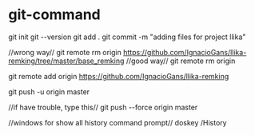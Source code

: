 # git-command




git init
git --version
git add .
git commit -m "adding files for project llika"

//wrong way// 
git remote rm origin https://github.com/IgnacioGans/llika-remking/tree/master/base_remking
//good way//
git remote rm origin

git remote add origin https://github.com/IgnacioGans/llika-remking

git push -u origin master

//if have trouble, type this//
git push --force origin master


//windows for show all history command prompt//
doskey /History
